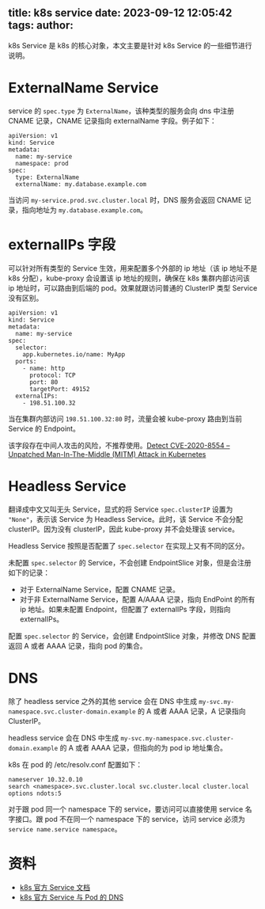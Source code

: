 title: k8s service
date: 2023-09-12 12:05:42
tags:
author:
---
k8s Service 是 k8s 的核心对象，本文主要是针对 k8s Service 的一些细节进行说明。

# ExternalName Service

service 的 `spec.type` 为 `ExternalName`，该种类型的服务会向 dns 中注册 CNAME 记录，CNAME 记录指向 externalName 字段。例子如下：

```
apiVersion: v1
kind: Service
metadata:
  name: my-service
  namespace: prod
spec:
  type: ExternalName
  externalName: my.database.example.com
```

当访问 `my-service.prod.svc.cluster.local` 时，DNS 服务会返回 CNAME 记录，指向地址为 `my.database.example.com`。


# externalIPs 字段

可以针对所有类型的 Service 生效，用来配置多个外部的 ip 地址（该 ip 地址不是 k8s 分配），kube-proxy 会设置该 ip 地址的规则，确保在 k8s 集群内部访问该 ip 地址时，可以路由到后端的 pod。效果就跟访问普通的 ClusterIP 类型 Service 没有区别。

```
apiVersion: v1
kind: Service
metadata:
  name: my-service
spec:
  selector:
    app.kubernetes.io/name: MyApp
  ports:
    - name: http
      protocol: TCP
      port: 80
      targetPort: 49152
  externalIPs:
    - 198.51.100.32
```

当在集群内部访问 `198.51.100.32:80` 时，流量会被 kube-proxy 路由到当前 Service 的 Endpoint。

该字段存在中间人攻击的风险，不推荐使用。[Detect CVE-2020-8554 – Unpatched Man-In-The-Middle (MITM) Attack in Kubernetes](https://sysdig.com/blog/detect-cve-2020-8554-using-falco/)


# Headless Service

翻译成中文又叫无头 Service，显式的将 Service `spec.clusterIP` 设置为 `"None"`，表示该 Service 为 Headless Service。此时，该 Service 不会分配 clusterIP。因为没有 clusterIP，因此 kube-proxy 并不会处理该 service。

Headless Service 按照是否配置了 `spec.selector` 在实现上又有不同的区分。

未配置 `spec.selector` 的 Service，不会创建 EndpointSlice 对象，但是会注册如下的记录：
- 对于 ExternalName Service，配置 CNAME 记录。
- 对于非 ExternalName Service，配置 A/AAAA 记录，指向 EndPoint 的所有 ip 地址。如果未配置 Endpoint，但配置了 externalIPs 字段，则指向 externalIPs。

配置 `spec.selector` 的 Service，会创建 EndpointSlice 对象，并修改 DNS 配置返回 A 或者 AAAA 记录，指向 pod 的集合。


# DNS

除了 headless service 之外的其他 service 会在 DNS 中生成 `my-svc.my-namespace.svc.cluster-domain.example` 的 A 或者 AAAA 记录，A 记录指向 ClusterIP。

headless service 会在 DNS 中生成 `my-svc.my-namespace.svc.cluster-domain.example` 的 A 或者 AAAA 记录，但指向的为 pod ip 地址集合。


k8s 在 pod 的 /etc/resolv.conf 配置如下：

```
nameserver 10.32.0.10
search <namespace>.svc.cluster.local svc.cluster.local cluster.local
options ndots:5
```

对于跟 pod 同一个 namespace 下的 service，要访问可以直接使用 service 名字接口。跟 pod 不在同一个 namespace 下的 service，访问 service 必须为 `service name.service namespace`。



# 资料

- [k8s 官方 Service 文档](https://kubernetes.io/zh-cn/docs/concepts/services-networking/service/)
- [k8s 官方 Service 与 Pod 的 DNS](https://kubernetes.io/zh-cn/docs/concepts/services-networking/dns-pod-service/)